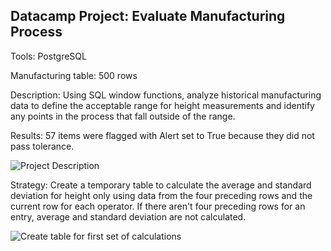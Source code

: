##  Datacamp Project:  Evaluate Manufacturing Process

<p>Tools:  PostgreSQL</p>

<p>Manufacturing table:  500 rows</p>

</pre>Description:  Using SQL window functions, analyze historical manufacturing data to define the acceptable range for height measurements and identify any points in the process that fall outside of the range.</pre>

Results:  57 items were flagged with Alert set to True because they did not pass tolerance.

![Project Description]()


<p>Strategy:  Create a temporary table to calculate the average and standard deviation for height only using data from the four preceding rows and the current row for each operator.   If there aren't four preceding rows for an entry, average and standard deviation are not calculated.</p>

![Create table for first set of calculations]()









